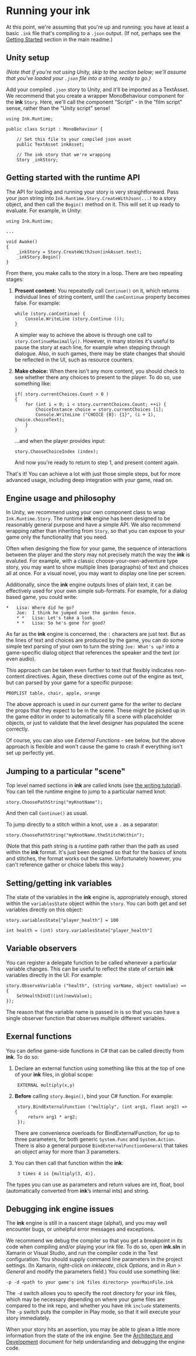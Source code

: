 # Running your ink

At this point, we're assuming that you're up and running: you have at least a basic `.ink` file that's compiling to a `.json` output. (If not, perhaps see the [Getting Started](https://github.com/inkle/ink) section in the main readme.)

## Unity setup

*(Note that if you're not using Unity, skip to the section below; we'll assume that you've loaded your `.json` file into a string, ready to go.)*

Add your compiled `.json` story to Unity, and it'll be imported as a TextAsset. We recommend that you create a wrapper MonoBehaviour component for the **ink** `Story`. Here, we'll call the component "Script" - in the "film script" sense, rather than the "Unity script" sense!

	using Ink.Runtime;

	public class Script : MonoBehaviour {

		// Set this file to your compiled json asset
		public TextAsset inkAsset;

		// The ink story that we're wrapping
		Story _inkStory;


## Getting started with the runtime API

The API for loading and running your story is very straightforward. Pass your json string into `Ink.Runtime.Story.CreateWithJson(...)` to a story object, and then call the `Begin()` method on it. This will set it up ready to evaluate. For example, in Unity:

    using Ink.Runtime;

    ...

    void Awake()
    {
        _inkStory = Story.CreateWithJson(inkAsset.text);
        _inkStory.Begin()
    }
    
From there, you make calls to the story in a loop. There are two repeating stages:

 1. **Present content:** You repeatedly call `Continue()` on it, which returns individual lines of string content, until the `canContinue` property becomes false. For example:
    
        while (story.canContinue) {
            Console.WriteLine (story.Continue ());
        }
        
    A simpler way to achieve the above is through one call to `story.ContinueMaximally()`. However, in many stories it's useful to pause the story at each line, for example when stepping through dialogue. Also, in such games, there may be state changes that should be reflected in the UI, such as resource counters.
 
 2. **Make choice:** When there isn't any more content, you should check to see whether there any choices to present to the player. To do so, use something like:

        if( story.currentChoices.Count > 0 ) 
        {
            for (int i = 0; i < story.currentChoices.Count; ++i) {
                ChoiceInstance choice = story.currentChoices [i];
                Console.WriteLine ("CHOICE {0}: {1}", (i + 1), choice.choiceText);
            }
        }
        
    ...and when the player provides input:
    
        story.ChooseChoiceIndex (index);
        
    And now you're ready to return to step 1, and present content again.
    
That's it! You can achieve a lot with just those simple steps, but for more advanced usage, including deep integration with your game, read on.

## Engine usage and philosophy

In Unity, we recommend using your own component class to wrap `Ink.Runtime.Story`. The runtime **ink** engine has been designed to be reasonably general purpose and have a simple API. We also recommend wrapping rather than inheriting from `Story`, so that you can expose to your game only the functionality that you need.

Often when designing the flow for your game, the sequence of interactions between the player and the story may not precisely match the way the **ink** is evaluted. For example, with a classic choose-your-own-adventure type story, you may want to show multiple lines (paragraphs) of text and choices all at once. For a visual novel, you may want to display one line per screen.

Additionally, since the **ink** engine outputs lines of plain text, it can be effectively used for your own simple sub-formats. For example, for a dialog based game, you could write:

    *   Lisa: Where did he go?
        Joe:  I think he jumped over the garden fence.
        * *   Lisa: Let's take a look.
        * *   Lisa: So he's gone for good?
    
As far as the **ink** engine is concerned, the `:` characters are just text. But as the lines of text and choices are produced by the game, you can do some simple text parsing of your own to turn the string `Joe: What's up?` into a game-specific dialog object that references the speaker and the text (or even audio).

This approach can be taken even further to text that flexibly indicates non-content directives. Again, these directives come out of the engine as text, but can parsed by your game for a specific purpose:

    PROPLIST table, chair, apple, orange
    
The above approach is used in our current game for the writer to declare the props that they expect to be in the scene. These might be picked up in the game editor in order to automatically fill a scene with placeholder objects, or just to validate that the level designer has populated the scene correctly.

Of course, you can also use *External Functions* - see below, but the above approach is flexible and won't cause the game to crash if everything isn't set up perfectly yet.

## Jumping to a particular "scene"

Top level named sections in **ink** are called knots (see [the writing tutorial](https://github.com/inkle/ink/blob/master/Documentation/WritingWithInk.md)). You can tell the runtime engine to jump to a particular named knot:

    story.ChoosePathString("myKnotName");

And then call `Continue()` as usual.

To jump directly to a stitch within a knot, use a `.` as a separator:

    story.ChoosePathString("myKnotName.theStitchWithin");
    
(Note that this path string is a *runtime* path rather than the path as used within the **ink** format. It's just been designed so that for the basics of knots and stitches, the format works out the same. Unfortunately however, you can't reference gather or choice labels this way.)

## Setting/getting ink variables

The state of the variables in the **ink** engine is, appropriately enough, stored within the `variablesState` object within the `story`. You can both get and set variables directly on this object:

    story.variablesState["player_health"] = 100
    
    int health = (int) story.variablesState["player_health"]

## Variable observers

You can register a delegate function to be called whenever a particular variable changes. This can be useful to reflect the state of certain **ink** variables directly in the UI. For example:

    story.ObserveVariable ("health", (string varName, object newValue) => {
        SetHealthInUI((int)newValue);
    });

The reason that the variable name is passed in is so that you can have a single observer function that observes multiple different variables.


## Exernal functions

You can define game-side functions in C# that can be called directly from **ink**. To do so:

1. Declare an external function using something like this at the top of one of your **ink** files, in global scope:

        EXTERNAL multiply(x,y)

2. **Before** calling `story.Begin()`, bind your C# function. For example:

        story.BindExternalFunction ("multiply", (int arg1, float arg2) => {
            return arg1 * arg2;
        });  

   There are convenience overloads for BindExternalFunction, for up to three parameters, for both generic `System.Func` and `System.Action`. There is also a general purpose `BindExternalFunctionGeneral` that takes an object array for more than 3 parameters.

3. You can then call that function within the **ink**:

        3 times 4 is {multiply(3, 4)}.

The types you can use as parameters and return values are int, float, bool (automatically converted from **ink**’s internal ints) and string.

    
## Debugging ink engine issues

The **ink** engine is still in a nascent stage (alpha!), and you may well encounter bugs, or unhelpful error messages and exceptions.

We recommend we debug the compiler so that you get a breakpoint in its code when compiling and/or playing your ink file. To do so, open **ink.sln** in Xamarin or Visual Studio, and run the compiler code in the Test configuration. You should supply command line parameters in the project settings. (In Xamarin, right-click on *inklecate*, click *Options*, and in *Run > General* and modify the parameters field.) You could use something like:

    -p -d <path to your game's ink files directory> yourMainFile.ink
    
The `-d` switch allows you to specify the root directory for your ink files, which may be necessary depending on where your game files are compared to the ink repo, and whether you have ink `include` statements. The `-p` switch puts the compiler in Play mode, so that it will execute your story immediately.

When your story hits an assertion, you may be able to glean a little more information from the state of the ink engine. See the [Architecture and Development](https://github.com/inkle/ink/blob/master/Documentation/ArchitectureAndDevOverview.md) document for help understanding and debugging the engine code.